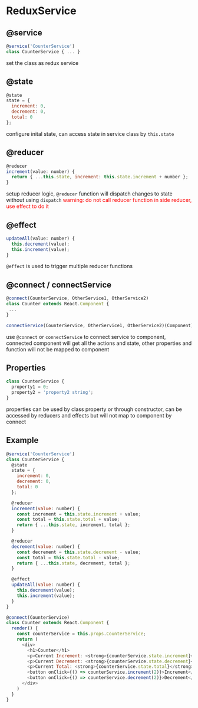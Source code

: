 # ReduxService

## @service
```javascript
@service('CounterService')
class CounterService { ... }
```
set the class as redux service

## @state
```javascript
@state
state = { 
  increment: 0, 
  decrement: 0, 
  total: 0 
};
```
configure inital state, can access state in service class by `this.state`

## @reducer
```javascript
@reducer
increment(value: number) {
  return { ...this.state, increment: this.state.increment + number };
}
```
setup reducer logic, `@reducer` function will dispatch changes to state without using `dispatch`
<span style="color:red;">warning: do not call reducer function in side reducer, use effect to do it</span>

## @effect
```javascript
updateAll(value: number) {
  this.decrement(value);
  this.increment(value);
}
```
`@effect` is used to trigger multiple reducer functions

## @connect / connectService
```javascript
@connect(CounterService, OtherService1, OtherService2)
class Counter extends React.Component {
 ...
}

connectService(CounterService, OtherService1, OtherService2)(Component)
```
use `@connect` or `connectService` to connect service to component,
connected component will get all the actions and state, other properties and function will not be mapped to component

## Properties
```javascript
class CounterService { 
  property1 = 0;
  property2 = 'property2 string';
}
```
properties can be used by class property or through constructor, can be accessed by reducers and effects but will not map to component by connect


## Example
```javascript
@service('CounterService')
class CounterService {
  @state
  state = { 
    increment: 0, 
    decrement: 0, 
    total: 0 
  };

  @reducer
  increment(value: number) {
    const increment = this.state.increment + value;
    const total = this.state.total + value;
    return { ...this.state, increment, total };
  }

  @reducer
  decrement(value: number) {
    const decrement = this.state.decrement - value;
    const total = this.state.total - value;
    return { ...this.state, decrement, total };
  }

  @effect
  updateAll(value: number) {
    this.decrement(value);
    this.increment(value);
  }
}

@connect(CounterService)
class Counter extends React.Component {
  render() {
    const counterService = this.props.CounterService;
    return (
      <div>
        <h1>Counter</h1>
        <p>Current Increment: <strong>{counterService.state.increment}</strong></p>
        <p>Current Decrement: <strong>{counterService.state.decrement}</strong></p>
        <p>Current Total: <strong>{counterService.state.total}</strong></p>
        <button onClick={() => counterService.increment(2)}>Increment</button>
        <button onClick={() => counterService.decrement(2)}>Decrement</button>
      </div>
    )
  }
}
```
